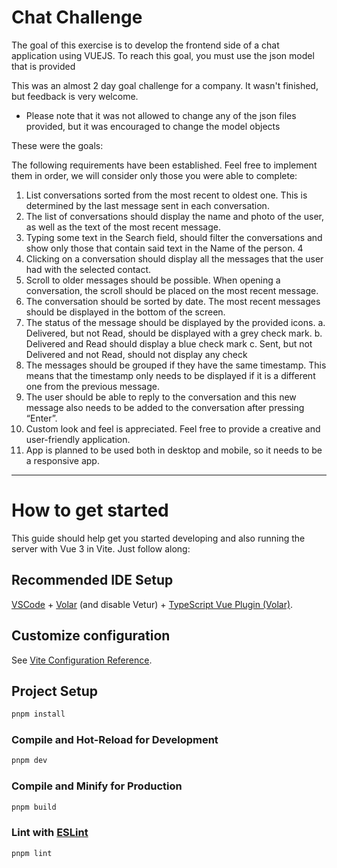 # Chat Challenge

The goal of this exercise is to develop the frontend side of a chat application using VUEJS. To reach this
goal, you must use the json model that is provided

This was an almost 2 day goal challenge for a company. It wasn't finished, but feedback is very welcome.

- Please note that it was not allowed to change any of the json files provided, but it was encouraged to change the model objects

These were the goals:

The following requirements have been established. Feel free to implement them in order, we will
consider only those you were able to complete:

1. List conversations sorted from the most recent to oldest one. This is determined by the last
   message sent in each conversation.
2. The list of conversations should display the name and photo of the user, as well as the text of
   the most recent message.
3. Typing some text in the Search field, should filter the conversations and show only those that
   contain said text in the Name of the person.
   4
4. Clicking on a conversation should display all the messages that the user had with the selected
   contact.
5. Scroll to older messages should be possible. When opening a conversation, the scroll should be
   placed on the most recent message.
6. The conversation should be sorted by date. The most recent messages should be displayed in
   the bottom of the screen.
7. The status of the message should be displayed by the provided icons.
   a. Delivered, but not Read, should be displayed with a grey check mark.
   b. Delivered and Read should display a blue check mark
   c. Sent, but not Delivered and not Read, should not display any check
8. The messages should be grouped if they have the same timestamp. This means that the
   timestamp only needs to be displayed if it is a different one from the previous message.
9. The user should be able to reply to the conversation and this new message also needs to be
   added to the conversation after pressing “Enter”.
10. Custom look and feel is appreciated. Feel free to provide a creative and user-friendly
    application.
11. App is planned to be used both in desktop and mobile, so it needs to be a responsive app.

---

# How to get started

This guide should help get you started developing and also running the server with Vue 3 in Vite. Just follow along:

## Recommended IDE Setup

[VSCode](https://code.visualstudio.com/) + [Volar](https://marketplace.visualstudio.com/items?itemName=Vue.volar) (and disable Vetur) + [TypeScript Vue Plugin (Volar)](https://marketplace.visualstudio.com/items?itemName=Vue.vscode-typescript-vue-plugin).

## Customize configuration

See [Vite Configuration Reference](https://vitejs.dev/config/).

## Project Setup

```sh
pnpm install
```

### Compile and Hot-Reload for Development

```sh
pnpm dev
```

### Compile and Minify for Production

```sh
pnpm build
```

### Lint with [ESLint](https://eslint.org/)

```sh
pnpm lint
```
